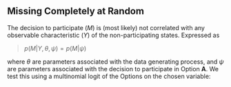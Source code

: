 ## Missing Completely at Random
The decision to participate ($M$) is (most likely) not correlated with any observable characteristic ($Y$) of the non-participating states. Expressed as

> $p(M | Y, \theta, \psi) = p(M|\psi)$

where $\theta$ are parameters associated with the data generating process, and $\psi$ are parameters associated with the decision to participate in Option **A**. We test this using a multinomial logit of the Options on the chosen variable:  
